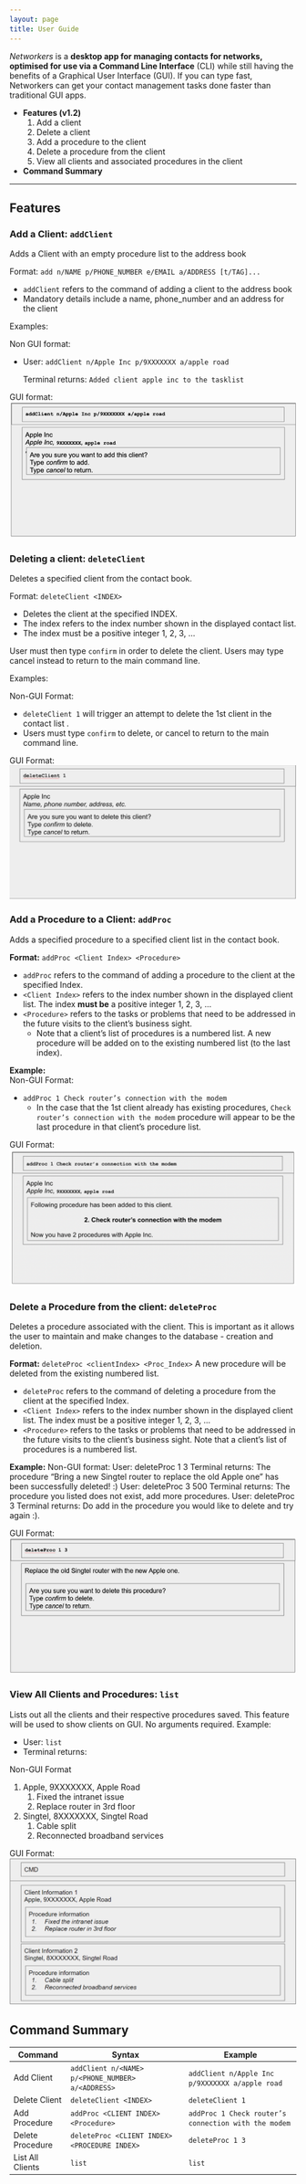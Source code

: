 ```yaml
---
layout: page
title: User Guide
---
```


*Networkers* is a **desktop app for managing contacts for networks, 
optimised for use via a Command Line Interface** (CLI) 
while still having the benefits of a Graphical User Interface (GUI). 
If you can type fast, Networkers can get your contact management tasks 
done faster than traditional GUI apps.


- **Features (v1.2)**
  1. Add a client
  2. Delete a client
  3. Add a procedure to the client
  4. Delete a procedure from the client
  5. View all clients and associated procedures in the client
- **Command Summary**




--------------------------------------------------------------------------------------------------------------------

## Features


### Add a Client: `addClient`

Adds a Client with an empty procedure list to the address book

Format: `add n/NAME p/PHONE_NUMBER e/EMAIL a/ADDRESS [t/TAG]...`
 - `addClient` refers to the command of adding a client to the address book
 - Mandatory details include a name, phone_number and an address for the client

Examples:

Non GUI format:
-  User: `addClient n/Apple Inc p/9XXXXXXX a/apple road`
   
   Terminal returns: `Added client apple inc to the tasklist`


GUI format:
    ![Ui](images/addClient.png)




### Deleting a client: `deleteClient`

Deletes a specified client from  the contact book.

Format: `deleteClient <INDEX>`

* Deletes the client at the specified INDEX.
* The index refers to the index number shown in the displayed contact list.
* The index must be a positive integer 1, 2, 3, …

User must then type `confirm` in order to delete the client. Users may type cancel instead to return to the main command line.

Examples:


Non-GUI Format:
* `deleteClient 1` will trigger an attempt to delete the 1st client in the contact list .
* Users must type `confirm` to delete, or cancel to return to the main command line.

GUI Format:
![list](images/deleteClient.png)


### Add a Procedure to a Client: `addProc`

Adds a specified procedure to a specified client list in the contact book.

**Format:** `addProc <Client Index> <Procedure>`
* `addProc` refers to the command of adding a procedure to the client at the specified Index.
* `<Client Index>` refers to the index number shown in the displayed client list. The index **must be** a positive integer 1, 2, 3, …​
* `<Procedure>` refers to the tasks or problems that need to be addressed in the future visits to the client’s business sight.
  * Note that a client’s list of procedures is a numbered list. A new procedure will be added on to the existing numbered list (to the last index).

**Example:** <br/>
Non-GUI Format:
* `addProc 1 Check router’s connection with the modem`
  * In the case that the 1st client already has existing procedures, `Check router’s connection with the modem` procedure will appear to be the last procedure in that client’s procedure list.

GUI Format:
![addProc](images/addProc.png)

### Delete a Procedure from the client: `deleteProc`

Deletes a procedure associated with the client. This is important as it allows the user to maintain and make changes to the database - creation and deletion.

**Format:** `deleteProc <clientIndex> <Proc_Index>`
A new procedure will be deleted from the existing numbered list.
* `deleteProc` refers to the command of deleting a procedure from the client at the specified Index.
* `<Client Index>` refers to the index number shown in the displayed client list. 
The index must be a positive integer 1, 2, 3, ...
* `<Procedure>` refers to the tasks or problems that need to be addressed 
in the future visits to the client’s business sight.
Note that a client’s list of procedures is a numbered list. 

**Example:**
Non-GUI format:
User: deleteProc 1 3
Terminal returns: The procedure “Bring a new Singtel router to replace the old Apple one” has been successfully deleted! :)
User: deleteProc 3 500
Terminal returns: The procedure you listed does not exist, add more procedures.
User: deleteProc 3
Terminal returns: Do add in the procedure you would like to delete and try again :).


GUI Format:
![deleteProc](images/deleteProc.png)

### View All Clients and Procedures: `list`

Lists out all the clients and their respective procedures saved. 
This feature will be used to show clients on GUI. No arguments required.
Example: 
- User: `list`
- Terminal returns: 

Non-GUI Format
1. Apple, 9XXXXXXX, Apple Road
    1. Fixed the intranet issue
    2. Replace router in 3rd floor
2. Singtel, 8XXXXXXX, Singtel Road
    1. Cable split
    2. Reconnected broadband services

GUI Format:
![list](images/list.png)


## Command Summary

| Command | Syntax | Example |
| --- | --- | --- |
| Add Client | `addClient n/<NAME> p/<PHONE_NUMBER> a/<ADDRESS>`| `addClient n/Apple Inc p/9XXXXXXX a/apple road` |
| Delete Client | `deleteClient <INDEX>` | `deleteClient 1` |
| Add Procedure | `addProc <CLIENT INDEX> <Procedure>` | `addProc 1 Check router’s connection with the modem` |
| Delete Procedure | `deleteProc <CLIENT INDEX> <PROCEDURE INDEX>` | `deleteProc 1 3` |
| List All Clients | `list` | `list` |
